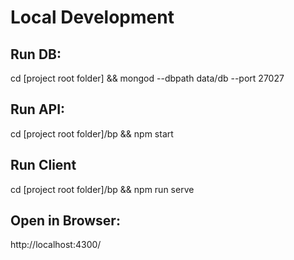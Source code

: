 # Local Development

## Run DB:

cd [project root folder] && mongod --dbpath data/db --port 27027

## Run API: 

cd [project root folder]/bp && npm start

## Run Client

cd [project root folder]/bp && npm run serve

## Open in Browser: 

http://localhost:4300/